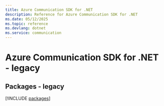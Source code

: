 ```yaml
---
title: Azure Communication SDK for .NET
description: Reference for Azure Communication SDK for .NET
ms.date: 05/12/2025
ms.topic: reference
ms.devlang: dotnet
ms.service: communication
---
```

# Azure Communication SDK for .NET - legacy
## Packages - legacy
[!INCLUDE [packages](communication-index.md)]